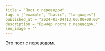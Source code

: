 ```yaml
---
title = "Пост с переводом"
tags = ["example", "basic", "languages"]
published_at = "2024-03-04T13:00:00+00:00"
description = "Пример поста с переводом."
seo_image = ""
---
```


Это пост с переводом.
